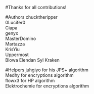 #Thanks for all contributions!

#Authors
chucktheripper  
0Lucifer0  
Ciapa  
genyx  
MasterDomino  
Martazza  
KrisYiu  
Uppermost  
Blowa
Elendan
Syl
Kraken

#Helpers
juhgiyo for his JPS+ algorithm  
Medhy for encryptions algorithm  
flowx3 for HP algorithm  
Elektrochemie for encryptions algorithm
